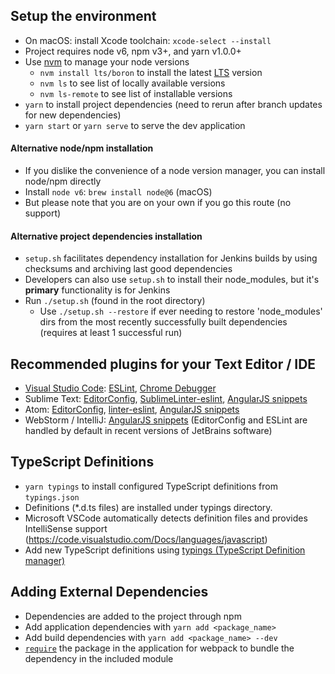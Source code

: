 ## Setup the environment

* On macOS: install Xcode toolchain: `xcode-select --install`
* Project requires node v6, npm v3+, and yarn v1.0.0+
* Use [nvm](https://github.com/creationix/nvm) to manage your node versions
  * `nvm install lts/boron` to install the latest [LTS](https://github.com/nodejs/LTS) version
  * `nvm ls` to see list of locally available versions
  * `nvm ls-remote` to see list of installable versions
* `yarn` to install project dependencies (need to rerun after branch updates for new dependencies)
* `yarn start` or `yarn serve` to serve the dev application

#### Alternative node/npm installation
* If you dislike the convenience of a node version manager, you can install node/npm directly
* Install `node v6`: `brew install node@6` (macOS)
* But please note that you are on your own if you go this route (no support)

#### Alternative project dependencies installation
* `setup.sh` facilitates dependency installation for Jenkins builds by using checksums and archiving last good dependencies
* Developers can also use `setup.sh` to install their node_modules, but it's **primary** functionality is for Jenkins
* Run `./setup.sh` (found in the root directory)
  * Use `./setup.sh --restore` if ever needing to restore 'node_modules' dirs from the most recently successfully built dependencies (requires at least 1 successful run)

## Recommended plugins for your Text Editor / IDE

* [Visual Studio Code](https://code.visualstudio.com/): [ESLint](https://marketplace.visualstudio.com/items?itemName=dbaeumer.vscode-eslint), [Chrome Debugger](https://marketplace.visualstudio.com/items?itemName=msjsdiag.debugger-for-chrome)
* Sublime Text: [EditorConfig](https://github.com/sindresorhus/editorconfig-sublime),  [SublimeLinter-eslint](https://github.com/roadhump/SublimeLinter-eslint), [AngularJS snippets](https://github.com/johnpapa/angular-styleguide/tree/master/a1#sublime-text)
* Atom: [EditorConfig](https://github.com/sindresorhus/atom-editorconfig), [linter-eslint](https://github.com/AtomLinter/linter-eslint), [AngularJS snippets](https://github.com/johnpapa/angular-styleguide/tree/master/a1#atom)
* WebStorm / IntelliJ: [AngularJS snippets](https://github.com/johnpapa/angular-styleguide/tree/master/a1#webstorm) (EditorConfig and ESLint are handled by default in recent versions of JetBrains software)

## TypeScript Definitions

* `yarn typings` to install configured TypeScript definitions from `typings.json`
* Definitions (\*.d.ts files) are installed under typings directory.
* Microsoft VSCode automatically detects definition files and provides IntelliSense support (https://code.visualstudio.com/Docs/languages/javascript)
* Add new TypeScript definitions using [typings (TypeScript Definition manager)](https://github.com/typings/typings)

## Adding External Dependencies

* Dependencies are added to the project through npm
* Add application dependencies with `yarn add <package_name>`
* Add build dependencies with `yarn add <package_name> --dev`
* [`require`](https://webpack.github.io/docs/commonjs.html) the package in the application for webpack to bundle the dependency in the included module
